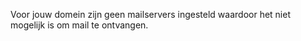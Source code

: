 Voor jouw domein zijn geen mailservers ingesteld waardoor het niet mogelijk is om mail te ontvangen. 
